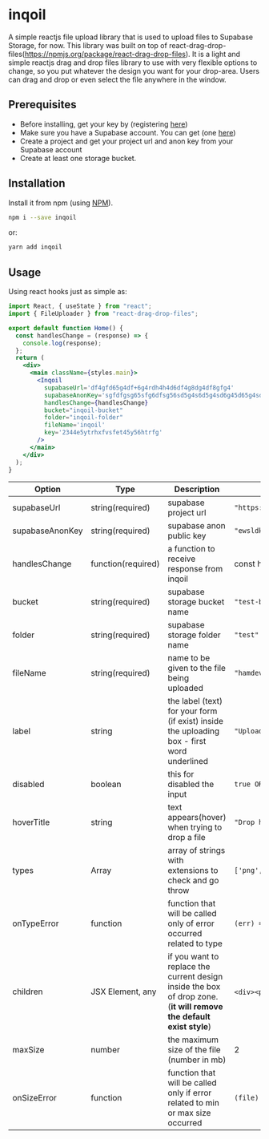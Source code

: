 # inqoil

A simple reactjs file upload library that is used to upload files to Supabase Storage, for now. This library was built on top of react-drag-drop-files(https://npmjs.org/package/react-drag-drop-files). It is a light and simple reactjs drag and drop files library to use with very flexible options to change, so you put whatever the design you want for your drop-area. Users can drag and drop or even select the file anywhere in the window.

## Prerequisites
- Before installing, get your key by (registering [here](https://inqoil.vercel.com/))
- Make sure you have a Supabase account. You can get (one [here](https://supabase.com/))
- Create a project and get your project url and anon key from your Supabase account
- Create at least one storage bucket.

## Installation
Install it from npm (using [NPM](http://webpack.github.io/)).

```bash
npm i --save inqoil
```

or:

```bash
yarn add inqoil
```

## Usage

Using react hooks just as simple as:

```jsx static
import React, { useState } from "react";
import { FileUploader } from "react-drag-drop-files";

export default function Home() {
  const handlesChange = (response) => {
    console.log(response);
  };
  return (
    <div>
      <main className={styles.main}>
        <Inqoil
          supabaseUrl='df4gfd65g4df+6g4rdh4h4d6df4g8dg4df8gfg4'
          supabaseAnonKey='sgfdfgsg65sfg6dfsg56sd5g4s6d5g4sd6g45d65g4sd6g54sd65f4'
          handlesChange={handlesChange}
          bucket="inqoil-bucket"
          folder="inqoil-folder"
          fileName='inqoil'
          key='2344e5ytrhxfvsfet45y56htrfg'
        />
      </main>
    </div>
  );
}
```


| Option                | Type                        | Description                                                                                                         | value example                                             |
| --------------------- | --------------------------- | ------------------------------------------------------------------------------------------------------------------- | --------------------------------------------------------- |
| supabaseUrl                  | string(required)                      | supabase project url                                                                                   | `"https://fdfsgfgjnnthdgshgg.supabase.co"`
| supabaseAnonKey                  | string(required)                       | supabase anon public key                                                                                   | `"ewsldkvnkmwscldskmomkdmslmdisoicdsocmdocdcd.ddcsdoicjviofjviodcevnreivndiojdojsaiadivnasindinadsindaiodsnoadd.dcscsacbisciscuscsduicnsducdsucbeubewuybusdsueusdbdudscnuenusid.ddcwdubeuybwuyebvyuwbceuuwbuvuibduivbevubucyebyueubriauburvbaivybuerhuyewbuy"`
| handlesChange                  | function(required)                       | a function to receive response from inqoil                                                                                   |const handlesChange = (response) => {console.log(response);};
| bucket                  | string(required)                       | supabase storage bucket name                                                                                   | `"test-bucket"`
| folder                  | string(required)                       | supabase storage folder name                                                                                  | `"test"`
| fileName                  | string(required)                       | name to be given to the file being uploaded                                                                                   | `"hamdev"`
| label                 | string                      | the label (text) for your form (if exist) inside the uploading box - first word underlined                          | `"Upload or drop a file right here"`                      |
| disabled              | boolean                     | this for disabled the input                                                                                         | `true OR false`                                           |
| hoverTitle            | string                      | text appears(hover) when trying to drop a file                                                                      | `"Drop here"` 
| types                 | Array<strings>              | array of strings with extensions to check and go throw                                                              | `['png', 'jpeg', ...]`                                    |
| onTypeError           | function                    | function that will be called only of error occurred related to type                                                 | `(err) => console.log(err)`                               |
| children              | JSX Element, any            | if you want to replace the current design inside the box of drop zone. (**it will remove the default exist style**) | `<div><p>this is inside drop area</p></div>` or just text |
| maxSize               | number                      | the maximum size of the file (number in mb)                                                                         | 2                                                         |
| onSizeError           | function                    | function that will be called only if error related to min or max size occurred                                      | `(file) => console.log(file)`                             |
